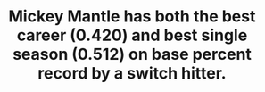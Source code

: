 ---
title:      
  - Mickey Mantle has both the best career (0.420) and best single season (0.512) on base percent record by a switch hitter.
secondary:
  - Roy Cullenbine has the next best career record at 0.408 and Chipper Jones with the best single season at 0.470.
reference:
  - http://www.baseball-reference.com/leaders/onbase_perc_season.shtml
---